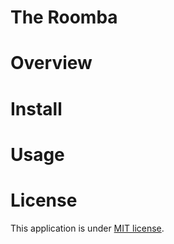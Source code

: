 # The Roomba

# Overview

# Install

# Usage

# License

This application is under [MIT license](https://github.com/index-0427/MinecraftModTest/blob/main/LICENSE).